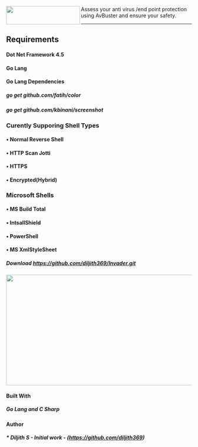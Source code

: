 <img align="left" width="200" height="50" src="https://github.com/diljith369/AvBuster/blob/master/mainimage.PNG">
Assess your anti virus /end point protection using AvBuster and ensure your safety.


--- 
## Requirements
#### Dot Net Framework 4.5 
#### Go Lang
#### Go Lang Dependencies
##### go get github.com/fatih/color
##### go get github.com/kbinani/screenshot

### Curently Supporing Shell Types
#### •	Normal Reverse Shell 
#### •	HTTP Scan Jotti 
#### •	HTTPS
#### •	Encrypted(Hybrid)
### Microsoft Shells
#### •	MS Build Total 
#### •	IntsallShield 
#### •	PowerShell
#### •	MS XmlStyleSheet

##### Download https://github.com/diljith369/Invader.git
<p align="center">
  <img width="600" height="300" src="https://github.com/diljith369/AvBuster/blob/master/screen1.png">
</p>
 
#### Built With
##### Go Lang and C Sharp

#### Author 
##### * **Diljith S** - *Initial work* - (https://github.com/diljith369)
